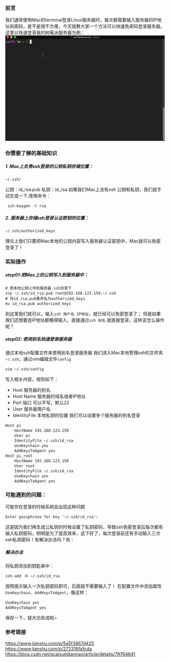 ###  前言

我们通常使用Mac的terminal登录Linux服务器时，每次都需要输入服务器的IP地址和密码，是不是很不方便，今天就教大家一个方法可以快速免密码登录服务器。
这里以快速登录我的树莓派服务器为例：
![01](localpicbed/Untitled.assets/01.gif)

### 你需要了解的基础知识
##### 1. Mac上负责ssh登录的公钥私钥存储位置：
```shell
~/.ssh/
```
公钥：id_rsa.pub
私钥：id_rsa
如果我们Mac上没有ssh 公钥和私钥，我们就手动生成一下,使用命令：
```
 ssh-keygen -t rsa
```
##### 2. 服务器上存储ssh登录认证密钥的位置：
```shell
~/.ssh/authorized_keys
```
理论上我们只要把Mac本地的公钥内容写入服务器认证密钥中，Mac就可以免密登录了！
### 实际操作
##### step01:把Mac上的公钥写入到服务器中：
```
# 把本地公钥上传到服务器.ssh目录下
scp ~/.ssh/id_rsa.pub root@192.168.123.159:~/.ssh
# 将id_rsa.pub重命名为authorized_keys
mv id_rsa.pub authorized_keys
```
到这里我们就可以，输入`ssh 用户名 IP地址`，就已经可以免密登录了；
但是如果我们还想要连IP地址都懒得输入，直接通过`ssh 别名` 就直接登录，这样该怎么操作呢？
##### step02: 使用别名快速登录服务器
通过本地ssh配置文件来使用别名登录服务器
我们进入Mac本地管理ssh的文件夹`~/.ssh`，通过vim编辑文件`config`
```
vim ~/.ssh/config
```
写入相关内容，规则如下：
* Host 服务器的别名
* Host Name 服务器的域名或者IP地址
* Port 端口 可以不写，默认22
* User 服务器用户名
* IdentityFile 本地私钥的位置
我们可以设置多个服务器的别名登录
```
Host pi
    HostName 192.168.123.159
    User pi
    IdentityFile ~/.ssh/id_rsa
    UseKeychain yes
    AddKeysToAgent yes
Host pi_root
    HostName 192.168.123.159
    User root
    IdentityFile ~/.ssh/id_rsa
    UseKeychain yes
    AddKeysToAgent yes
```
### 可能遇到的问题：
可能你在登录的时候系统会出现这种问题
```
Enter passphrase for key '~/.ssh/id_rsa':
```
这是因为我们再生成公私钥的时候设置了私钥密码，导致ssh免密登录后每次都有输入私钥密码，明明是为了提高效率，这下好了，每次登录前还有手动输入三次ssh私钥密码！有解决办法吗？有：
##### 解决办法
将私钥添加到钥匙串中：
```
ssh-add -K ~/.ssh/id_rsa 
```
按照提示输入一次私钥密码即可，后面就不需要输入了！
在配置文件中添加属性`UseKeychain`、`AddKeysToAgent`，像这样：
```
UseKeychain yes
AddKeysToAgent yes
```
保存一下，就大功告成啦~
### 参考链接
https://www.jianshu.com/p/5a5f3867d425
https://www.jianshu.com/p/272316fa1cda
https://blog.csdn.net/acaixuediannao/article/details/79764841